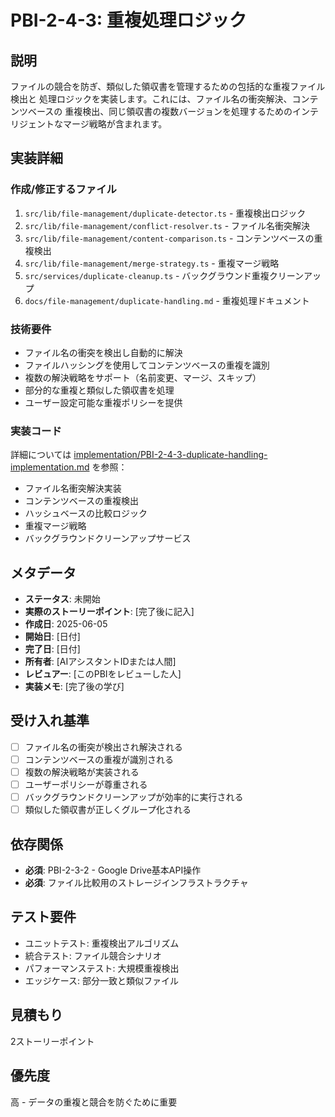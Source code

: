 # PBI-2-4-3: 重複処理ロジック

## 説明

ファイルの競合を防ぎ、類似した領収書を管理するための包括的な重複ファイル検出と
処理ロジックを実装します。これには、ファイル名の衝突解決、コンテンツベースの
重複検出、同じ領収書の複数バージョンを処理するためのインテリジェントなマージ戦略が含まれます。

## 実装詳細

### 作成/修正するファイル

1. `src/lib/file-management/duplicate-detector.ts` - 重複検出ロジック
2. `src/lib/file-management/conflict-resolver.ts` - ファイル名衝突解決
3. `src/lib/file-management/content-comparison.ts` - コンテンツベースの重複検出
4. `src/lib/file-management/merge-strategy.ts` - 重複マージ戦略
5. `src/services/duplicate-cleanup.ts` - バックグラウンド重複クリーンアップ
6. `docs/file-management/duplicate-handling.md` - 重複処理ドキュメント

### 技術要件

- ファイル名の衝突を検出し自動的に解決
- ファイルハッシングを使用してコンテンツベースの重複を識別
- 複数の解決戦略をサポート（名前変更、マージ、スキップ）
- 部分的な重複と類似した領収書を処理
- ユーザー設定可能な重複ポリシーを提供

### 実装コード

詳細については
[implementation/PBI-2-4-3-duplicate-handling-implementation.md](implementation/PBI-2-4-3-duplicate-handling-implementation.md)
を参照：

- ファイル名衝突解決実装
- コンテンツベースの重複検出
- ハッシュベースの比較ロジック
- 重複マージ戦略
- バックグラウンドクリーンアップサービス

## メタデータ

- **ステータス**: 未開始
- **実際のストーリーポイント**: [完了後に記入]
- **作成日**: 2025-06-05
- **開始日**: [日付]
- **完了日**: [日付]
- **所有者**: [AIアシスタントIDまたは人間]
- **レビュアー**: [このPBIをレビューした人]
- **実装メモ**: [完了後の学び]

## 受け入れ基準

- [ ] ファイル名の衝突が検出され解決される
- [ ] コンテンツベースの重複が識別される
- [ ] 複数の解決戦略が実装される
- [ ] ユーザーポリシーが尊重される
- [ ] バックグラウンドクリーンアップが効率的に実行される
- [ ] 類似した領収書が正しくグループ化される

## 依存関係

- **必須**: PBI-2-3-2 - Google Drive基本API操作
- **必須**: ファイル比較用のストレージインフラストラクチャ

## テスト要件

- ユニットテスト: 重複検出アルゴリズム
- 統合テスト: ファイル競合シナリオ
- パフォーマンステスト: 大規模重複検出
- エッジケース: 部分一致と類似ファイル

## 見積もり

2ストーリーポイント

## 優先度

高 - データの重複と競合を防ぐために重要
